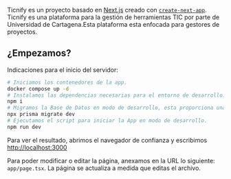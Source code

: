 Ticnify es un proyecto basado en [Next.js](https://nextjs.org) creado con [`create-next-app`](https://nextjs.org/docs/app/api-reference/cli/create-next-app). Ticnify es una plataforma para la gestión de herramientas TIC por parte de Universidad de Cartagena.Esta plataforma esta enfocada para gestores de proyectos.

## ¿Empezamos?

Indicaciones para el inicio del servidor:

```bash
# Iniciamos los contenedores de la app.
docker compose up -d
# Instalamos las dependencias necesarias para el entorno de desarrollo.
npm i
# Migramos la Base de Datos en modo de desarrollo, esta proporciona una interfaza interactiva para confirmar o modificar datos.
npx prisma migrate dev
# Ejecutamos el script para iniciar la App en modo de desarrollo.
npm run dev
```

 Para ver el resultado, abrimos el navegador de confianza y escribimos [http://localhost:3000](http://localhost:3000)

Para poder modificar  o editar la página, anexamos en la URL lo siguiente: `app/page.tsx`. La página se actualiza a medida que editas el archivo.
